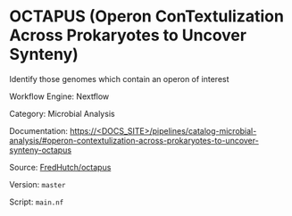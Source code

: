 # OCTAPUS (Operon ConTextulization Across Prokaryotes to Uncover Synteny)

Identify those genomes which contain an operon of interest


Workflow Engine: Nextflow


Category: Microbial Analysis


Documentation: [https://<DOCS_SITE>/pipelines/catalog-microbial-analysis/#operon-contextulization-across-prokaryotes-to-uncover-synteny-octapus](https://<DOCS_SITE>/pipelines/catalog-microbial-analysis/#operon-contextulization-across-prokaryotes-to-uncover-synteny-octapus)


Source: [FredHutch/octapus](FredHutch/octapus)


Version: `master`


Script: `main.nf`
